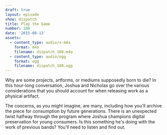 ```yaml
---
draft: true
layout: episode
show: dispatch
title: Play the Game
number: 108
date: '2015-08-13'
assets:
  - content_type: audio/x-m4a
    format: m4a
    filename: dispatch_108.m4a
  - content_type: audio/ogg
    format: ogg
    filename: dispatch_108.ogg
---
```

Why are some projects, artforms, or mediums supposedly born to die? In this hour-long conversation, Joshua and Nicholas go over the various considerations that you should account for when releasing work as a physical artifact.

The concerns, as you might imagine, are many, including how you'll archive the piece for consumption by future generations. There is an unexpected twist halfway through the program where Joshua champions digital preservation for young consumers. Is this something he's doing with the work of previous bands? You'll need to listen and find out. 